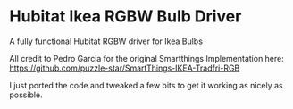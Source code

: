 # Hubitat Ikea RGBW Bulb Driver

A fully functional Hubitat RGBW driver for Ikea Bulbs

All credit to Pedro Garcia for the original Smartthings Implementation here: https://github.com/puzzle-star/SmartThings-IKEA-Tradfri-RGB

I just ported the code and tweaked a few bits to get it working as nicely as possible.